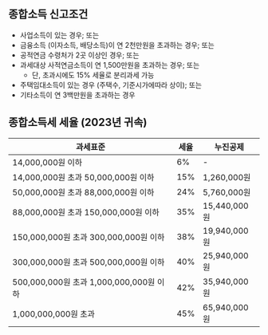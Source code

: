 
## 종합소득 신고조건

- 사업소득이 있는 경우; 또는
- 금융소득 (이자소득, 배당소득)이 연 2천만원을 초과하는 경우; 또는
- 공적연금 수령처가 2곳 이상인 경우; 또는
- 과세대상 사적연금소득이 연 1,500만원을 초과하는 경우; 또는
	- 단, 초과시에도 15% 세율로 분리과세 가능
- 주택임대소득이 있는 경우 (주택수, 기준시가에따라 상이); 또는
- 기타소득이 연 3백만원을 초과하는 경우

## 종합소득세 세율 (2023년 귀속)

| 과세표준                                | 세율 | 누진공제     |
| --------------------------------------- | ---- | ------------ |
| 14,000,000원 이하                       | 6%   | -            |
| 14,000,000원 초과 50,000,000원 이하     | 15%  | 1,260,000원  |
| 50,000,000원 초과 88,000,000원 이하     | 24%  | 5,760,000원  |
| 88,000,000원 초과 150,000,000원 이하    | 35%  | 15,440,000원 |
| 150,000,000원 초과 300,000,000원 이하   | 38%  | 19,940,000원 |
| 300,000,000원 초과 500,000,000원 이하   | 40%  | 25,940,000원 |
| 500,000,000원 초과 1,000,000,000원 이하 | 42%  | 35,940,000원 |
| 1,000,000,000원 초과                    | 45%  | 65,940,000원 |
